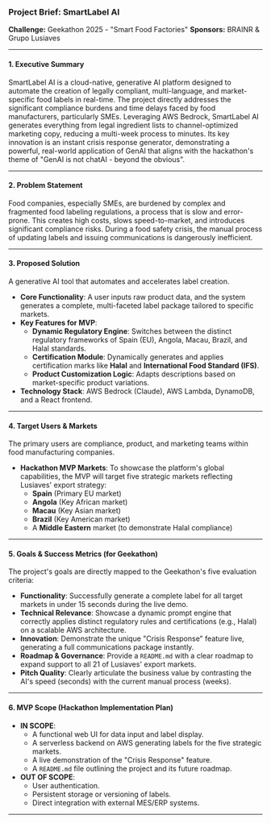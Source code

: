 ### **Project Brief: SmartLabel AI**

**Challenge:** Geekathon 2025 - "Smart Food Factories"
**Sponsors:** BRAINR & Grupo Lusiaves

---

#### **1. Executive Summary**
SmartLabel AI is a cloud-native, generative AI platform designed to automate the creation of legally compliant, multi-language, and market-specific food labels in real-time. The project directly addresses the significant compliance burdens and time delays faced by food manufacturers, particularly SMEs. Leveraging AWS Bedrock, SmartLabel AI generates everything from legal ingredient lists to channel-optimized marketing copy, reducing a multi-week process to minutes. Its key innovation is an instant crisis response generator, demonstrating a powerful, real-world application of GenAI that aligns with the hackathon's theme of "GenAI is not chatAI - beyond the obvious".

---

#### **2. Problem Statement**
Food companies, especially SMEs, are burdened by complex and fragmented food labeling regulations, a process that is slow and error-prone. This creates high costs, slows speed-to-market, and introduces significant compliance risks. During a food safety crisis, the manual process of updating labels and issuing communications is dangerously inefficient.

---

#### **3. Proposed Solution**
A generative AI tool that automates and accelerates label creation.
* **Core Functionality**: A user inputs raw product data, and the system generates a complete, multi-faceted label package tailored to specific markets.
* **Key Features for MVP**:
    * **Dynamic Regulatory Engine**: Switches between the distinct regulatory frameworks of Spain (EU), Angola, Macau, Brazil, and Halal standards.
    * **Certification Module**: Dynamically generates and applies certification marks like **Halal** and **International Food Standard (IFS)**.
    * **Product Customization Logic**: Adapts descriptions based on market-specific product variations.
* **Technology Stack**: AWS Bedrock (Claude), AWS Lambda, DynamoDB, and a React frontend.

---

#### **4. Target Users & Markets**
The primary users are compliance, product, and marketing teams within food manufacturing companies.
* **Hackathon MVP Markets**: To showcase the platform's global capabilities, the MVP will target five strategic markets reflecting Lusiaves' export strategy:
    * **Spain** (Primary EU market)
    * **Angola** (Key African market)
    * **Macau** (Key Asian market)
    * **Brazil** (Key American market)
    * A **Middle Eastern** market (to demonstrate Halal compliance)

---

#### **5. Goals & Success Metrics (for Geekathon)**
The project's goals are directly mapped to the Geekathon's five evaluation criteria:
* **Functionality**: Successfully generate a complete label for all target markets in under 15 seconds during the live demo.
* **Technical Relevance**: Showcase a dynamic prompt engine that correctly applies distinct regulatory rules and certifications (e.g., Halal) on a scalable AWS architecture.
* **Innovation**: Demonstrate the unique "Crisis Response" feature live, generating a full communications package instantly.
* **Roadmap & Governance**: Provide a `README.md` with a clear roadmap to expand support to all 21 of Lusiaves' export markets.
* **Pitch Quality**: Clearly articulate the business value by contrasting the AI's speed (seconds) with the current manual process (weeks).

---

#### **6. MVP Scope (Hackathon Implementation Plan)**
* **IN SCOPE**:
    * A functional web UI for data input and label display.
    * A serverless backend on AWS generating labels for the five strategic markets.
    * A live demonstration of the "Crisis Response" feature.
    * A `README.md` file outlining the project and its future roadmap.
* **OUT OF SCOPE**:
    * User authentication.
    * Persistent storage or versioning of labels.
    * Direct integration with external MES/ERP systems.

***
